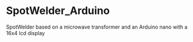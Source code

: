 # SpotWelder_Arduino
SpotWelder based on a microwave transformer and an Arduino nano with a 16x4 lcd display
